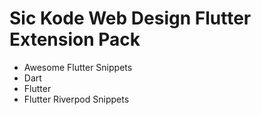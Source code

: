 # **Sic Kode Web Design** Flutter Extension Pack

- Awesome Flutter Snippets
- Dart
- Flutter
- Flutter Riverpod Snippets
